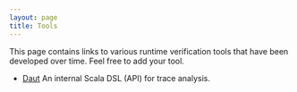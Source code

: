 ```yaml
---
layout: page
title: Tools 
---
```


This page contains links to various runtime verification tools that have been developed over time. Feel free to add your tool.

- [Daut](https://github.com/havelund/daut) An internal Scala DSL (API) for trace analysis.

